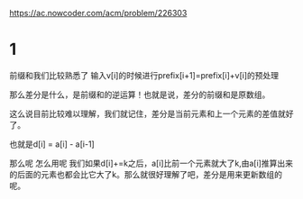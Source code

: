 https://ac.nowcoder.com/acm/problem/226303

# 1

前缀和我们比较熟悉了
输入v[i]的时候进行prefix[i+1]=prefix[i]+v[i]的预处理

那么差分是什么，是前缀和的逆运算！也就是说，差分的前缀和是原数组。

这么说目前比较难以理解，我们就记住，差分是当前元素和上一个元素的差值就好了。

也就是d[i] = a[i] - a[i-1]

那么呢 怎么用呢
我们如果d[i]+=k之后，a[i]比前一个元素就大了k,由a[i]推算出来的后面的元素也都会比它大了k。那么就很好理解了吧，差分是用来更新数组的呢。